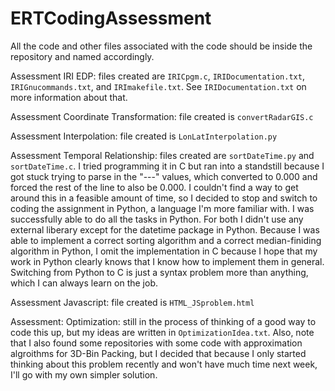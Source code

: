 # ERTCodingAssessment

All the code and other files associated with the code should be inside the repository and named accordingly. 

Assessment IRI EDP: files created are ```IRICpgm.c```, ```IRIDocumentation.txt```, ```IRIGnucommands.txt```, and ```IRImakefile.txt```. See ```IRIDocumentation.txt``` on more information about that.

Assessment Coordinate Transformation: file created is ```convertRadarGIS.c```

Assessment Interpolation: file created is ```LonLatInterpolation.py```

Assessment Temporal Relationship: files created are ```sortDateTime.py``` and ```sortDateTime.c```. I tried programming it in C but ran into a standstill because I got stuck trying to parse in the "---" values, which converted to 0.000 and forced the rest of the line to also be 0.000. I couldn't find a way to get around this in a feasible amount of time, so I decided to stop and switch to coding the assignment in Python, a language I'm more familiar with. I was successfully able to do all the tasks in Python. For both I didn't use any external liberary except for the datetime package in Python. 
Because I was able to implement a correct sorting algorithm and a correct median-finiding algorithm in Python, I omit the implementation in C because I hope that my work in Python clearly knows that I know how to implement them in general. Switching from Python to C is just a syntax problem more than anything, which I can always learn on the job.

Assessment Javascript: file created is ```HTML_JSproblem.html```

Assessment: Optimization: still in the process of thinking of a good way to code this up, but my ideas are written in ```OptimizationIdea.txt```. Also, note that I also found some repositories with some code with approximation algroithms for 3D-Bin Packing, but I decided that because I only started thinking about this problem recently and won't have much time next week, I'll go with my own simpler solution.
